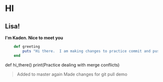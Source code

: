 # HI

## Lisa!

**I'm Kaden. Nice to meet you**

```ruby
	def greeting
		puts "Hi there.  I am making changes to practice commit and push"
	end
```
def hi_there()
	print(Practice dealing with merge conflicts)
	
> Added to master again
> Made changes for git pull demo